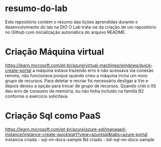 # resumo-do-lab
Este repositório contém o resumo das lições aprendidas durante o desenvolvimento do lab na DIO
O Lab trata-se da criação de um repositório no Github com inicialização automática do arquivo README.

# Criação Máquina virtual
https://learn.microsoft.com/pt-br/azure/virtual-machines/windows/quick-create-portal
a máquina estava trazendo erro e não acessava via conexão remota, não funcionava porque quando crieu
a máquina inclui um novo grupo de recursos. Para deletar e recriar foi necessário desligar a Vm e depois
deixou a opção para trocar de grupo de recursos.
Quando criei o IIS deu erro de consumo de memória, eu não tinha incluido na familia B2 conforme o exercicio
solicitava.

# Criação Sql como PaaS
https://learn.microsoft.com/pt-br/azure/azure-sql/managed-instance/instance-create-quickstart?view=azuresql&tabs=azure-portal
instancia criada - sql-mi-docs-sample
Bd criado - bd-sql-mi-docs-sample



